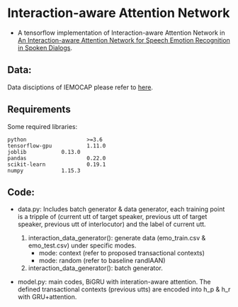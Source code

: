 # Interaction-aware Attention Network
+ A tensorflow implementation of Interaction-aware Attention Network in [An Interaction-aware Attention Network for Speech Emotion Recognition in Spoken Dialogs](https://ieeexplore.ieee.org/document/8683293/references#references).

## Data:
Data disciptions of IEMOCAP please refer to [here](https://sail.usc.edu/iemocap/).

## Requirements
Some required libraries:
```
python                   >=3.6   
tensorflow-gpu           1.11.0
joblib   		 0.13.0
pandas                   0.22.0
scikit-learn             0.19.1
numpy			 1.15.3
```
## Code:
+ data.py: 
Includes batch generator & data generator, each training point is a tripple of (current utt of target speaker, previous utt of target speaker, previous utt of interlocutor) and the label of current utt.
    1. interaction_data_generator(): generate data (emo_train.csv & emo_test.csv) under specific modes.
        - mode: context (refer to proposed transactional contexts)
        - mode: random (refer to baseline randIAAN)
    2. interaction_data_generator(): batch generator.

+ model.py: 
main codes, BiGRU with interation-aware attention. The defined transactional contexts (previous utts)  are encoded into h_p & h_r with GRU+attention.


